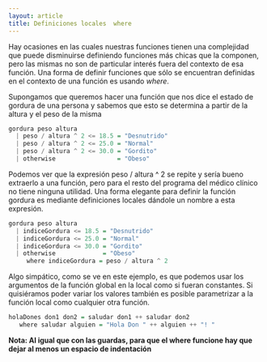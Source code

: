 ```yaml
---
layout: article
title: Definiciones locales  where 
---
```


Hay ocasiones en las cuales nuestras funciones tienen una complejidad que puede disminuirse definiendo funciones más chicas que la componen, pero las mismas no son de particular interés fuera del contexto de esa función. Una forma de definir funciones que sólo se encuentran definidas en el contexto de una función es usando *where*.

Supongamos que queremos hacer una función que nos dice el estado de gordura de una persona y sabemos que esto se determina a partir de la altura y el peso de la misma

```Haskell
gordura peso altura
  | peso / altura ^ 2 <= 18.5 = "Desnutrido"  
  | peso / altura ^ 2 <= 25.0 = "Normal"  
  | peso / altura ^ 2 <= 30.0 = "Gordito"  
  | otherwise                 = "Obeso"  
```

Podemos ver que la expresión peso / altura ^ 2 se repite y sería bueno extraerlo a una función, pero para el resto del programa del médico clínico no tiene ninguna utilidad. Una forma elegante para definir la función gordura es mediante definiciones locales dándole un nombre a esta expresión.

```Haskell
gordura peso altura
  | indiceGordura <= 18.5 = "Desnutrido"  
  | indiceGordura <= 25.0 = "Normal"  
  | indiceGordura <= 30.0 = "Gordito"  
  | otherwise             = "Obeso"  
     where indiceGordura = peso / altura ^ 2
```

Algo simpático, como se ve en este ejemplo, es que podemos usar los argumentos de la función global en la local como si fueran constantes. Si quisiéramos poder variar los valores también es posible parametrizar a la función local como cualquier otra función.

```Haskell
holaDones don1 don2 = saludar don1 ++ saludar don2
   where saludar alguien = "Hola Don " ++ alguien ++ "! "
```

**Nota: Al igual que con las guardas, para que el where funcione hay que dejar al menos un espacio de indentación**
